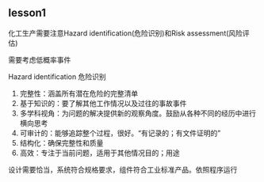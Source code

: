 ## lesson1

化工生产需要注意Hazard identification(危险识别)和Risk assessment(风险评估)

需要考虑低概率事件

Hazard identification 危险识别
1. 完整性：涵盖所有潜在危险的完整清单
2. 基于知识的：要了解其他工作情况以及过往的事故事件
3. 多学科视角：为问题的解决提供新的观察角度。鼓励从各种不同的经历中进行横向思考
4. 可审计的：能够追踪整个过程，很好。“有记录的；有文件证明的”
5. 结构化：确保完整性和质量
6. 高效：专注于当前问题，适用于其他情况目的；用途


设计需要恰当，系统符合规格要求，组件符合工业标准产品。依照程序运行